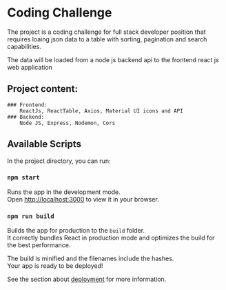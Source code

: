 # Coding Challenge 

The project is a coding challenge for full stack developer position that requires loaing json data to a table with sorting, pagination and search capabilities. 

The data will be loaded from a node js backend api to the frontend react js web application

## Project content:

    ### Frontend:   
        ReactJs, ReactTable, Axios, Material UI icons and API
    ### Backend: 
        Node JS, Express, Nodemon, Cors 



## Available Scripts

In the project directory, you can run:

### `npm start`

Runs the app in the development mode.\
Open [http://localhost:3000](http://localhost:3000) to view it in your browser.


### `npm run build`

Builds the app for production to the `build` folder.\
It correctly bundles React in production mode and optimizes the build for the best performance.

The build is minified and the filenames include the hashes.\
Your app is ready to be deployed!

See the section about [deployment](https://facebook.github.io/create-react-app/docs/deployment) for more information.

